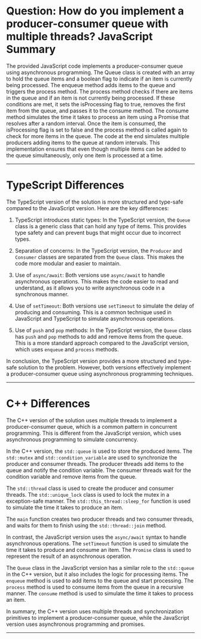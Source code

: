 # Question: How do you implement a producer-consumer queue with multiple threads? JavaScript Summary

The provided JavaScript code implements a producer-consumer queue using asynchronous programming. The Queue class is created with an array to hold the queue items and a boolean flag to indicate if an item is currently being processed. The enqueue method adds items to the queue and triggers the process method. The process method checks if there are items in the queue and if an item is not currently being processed. If these conditions are met, it sets the isProcessing flag to true, removes the first item from the queue, and passes it to the consume method. The consume method simulates the time it takes to process an item using a Promise that resolves after a random interval. Once the item is consumed, the isProcessing flag is set to false and the process method is called again to check for more items in the queue. The code at the end simulates multiple producers adding items to the queue at random intervals. This implementation ensures that even though multiple items can be added to the queue simultaneously, only one item is processed at a time.

---

# TypeScript Differences

The TypeScript version of the solution is more structured and type-safe compared to the JavaScript version. Here are the key differences:

1. TypeScript introduces static types: In the TypeScript version, the `Queue` class is a generic class that can hold any type of items. This provides type safety and can prevent bugs that might occur due to incorrect types.

2. Separation of concerns: In the TypeScript version, the `Producer` and `Consumer` classes are separated from the `Queue` class. This makes the code more modular and easier to maintain.

3. Use of `async/await`: Both versions use `async/await` to handle asynchronous operations. This makes the code easier to read and understand, as it allows you to write asynchronous code in a synchronous manner.

4. Use of `setTimeout`: Both versions use `setTimeout` to simulate the delay of producing and consuming. This is a common technique used in JavaScript and TypeScript to simulate asynchronous operations.

5. Use of `push` and `pop` methods: In the TypeScript version, the `Queue` class has `push` and `pop` methods to add and remove items from the queue. This is a more standard approach compared to the JavaScript version, which uses `enqueue` and `process` methods.

In conclusion, the TypeScript version provides a more structured and type-safe solution to the problem. However, both versions effectively implement a producer-consumer queue using asynchronous programming techniques.

---

# C++ Differences

The C++ version of the solution uses multiple threads to implement a producer-consumer queue, which is a common pattern in concurrent programming. This is different from the JavaScript version, which uses asynchronous programming to simulate concurrency.

In the C++ version, the `std::queue` is used to store the produced items. The `std::mutex` and `std::condition_variable` are used to synchronize the producer and consumer threads. The producer threads add items to the queue and notify the condition variable. The consumer threads wait for the condition variable and remove items from the queue.

The `std::thread` class is used to create the producer and consumer threads. The `std::unique_lock` class is used to lock the mutex in a exception-safe manner. The `std::this_thread::sleep_for` function is used to simulate the time it takes to produce an item.

The `main` function creates two producer threads and two consumer threads, and waits for them to finish using the `std::thread::join` method.

In contrast, the JavaScript version uses the `async/await` syntax to handle asynchronous operations. The `setTimeout` function is used to simulate the time it takes to produce and consume an item. The `Promise` class is used to represent the result of an asynchronous operation.

The `Queue` class in the JavaScript version has a similar role to the `std::queue` in the C++ version, but it also includes the logic for processing items. The `enqueue` method is used to add items to the queue and start processing. The `process` method is used to consume items from the queue in a recursive manner. The `consume` method is used to simulate the time it takes to process an item.

In summary, the C++ version uses multiple threads and synchronization primitives to implement a producer-consumer queue, while the JavaScript version uses asynchronous programming and promises.

---
